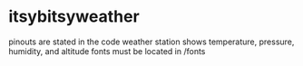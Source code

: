 # itsybitsyweather
pinouts are stated in the code
weather station shows temperature, pressure, humidity, and altitude
fonts must be located in /fonts
